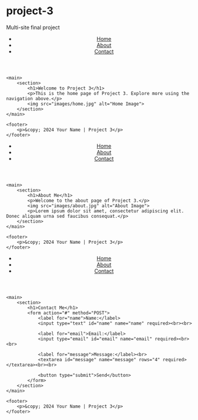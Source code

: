# project-3
Multi-site final project
<!DOCTYPE html>
<html lang="en">
<head>
    <meta charset="UTF-8">
    <meta name="viewport" content="width=device-width, initial-scale=1.0">
    <title>Home - Project 3</title>
    <link rel="stylesheet" href="styles.css">
</head>
<body>
    <header>
        <nav>
            <ul>
                <li><a href="index.html">Home</a></li>
                <li><a href="about.html">About</a></li>
                <li><a href="contact.html">Contact</a></li>
            </ul>
        </nav>
    </header>
    
    <main>
        <section>
            <h1>Welcome to Project 3</h1>
            <p>This is the home page of Project 3. Explore more using the navigation above.</p>
            <img src="images/home.jpg" alt="Home Image">
        </section>
    </main>
    
    <footer>
        <p>&copy; 2024 Your Name | Project 3</p>
    </footer>
</body>
</html>

<!DOCTYPE html>
<html lang="en">
<head>
    <meta charset="UTF-8">
    <meta name="viewport" content="width=device-width, initial-scale=1.0">
    <title>About - Project 3</title>
    <link rel="stylesheet" href="styles.css">
</head>
<body>
    <header>
        <nav>
            <ul>
                <li><a href="index.html">Home</a></li>
                <li><a href="about.html">About</a></li>
                <li><a href="contact.html">Contact</a></li>
            </ul>
        </nav>
    </header>
    
    <main>
        <section>
            <h1>About Me</h1>
            <p>Welcome to the about page of Project 3.</p>
            <img src="images/about.jpg" alt="About Image">
            <p>Lorem ipsum dolor sit amet, consectetur adipiscing elit. Donec aliquam urna sed faucibus consequat.</p>
        </section>
    </main>
    
    <footer>
        <p>&copy; 2024 Your Name | Project 3</p>
    </footer>
</body>
</html>

<!DOCTYPE html>
<html lang="en">
<head>
    <meta charset="UTF-8">
    <meta name="viewport" content="width=device-width, initial-scale=1.0">
    <title>Contact - Project 3</title>
    <link rel="stylesheet" href="styles.css">
</head>
<body>
    <header>
        <nav>
            <ul>
                <li><a href="index.html">Home</a></li>
                <li><a href="about.html">About</a></li>
                <li><a href="contact.html">Contact</a></li>
            </ul>
        </nav>
    </header>
    
    <main>
        <section>
            <h1>Contact Me</h1>
            <form action="#" method="POST">
                <label for="name">Name:</label>
                <input type="text" id="name" name="name" required><br><br>
                
                <label for="email">Email:</label>
                <input type="email" id="email" name="email" required><br><br>
                
                <label for="message">Message:</label><br>
                <textarea id="message" name="message" rows="4" required></textarea><br><br>
                
                <button type="submit">Send</button>
            </form>
        </section>
    </main>
    
    <footer>
        <p>&copy; 2024 Your Name | Project 3</p>
    </footer>
</body>
</html>
